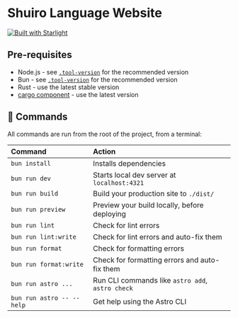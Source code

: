 # Shuiro Language Website

[![Built with Starlight](https://astro.badg.es/v2/built-with-starlight/tiny.svg)](https://starlight.astro.build)

## Pre-requisites

- Node.js - see [`.tool-version`](../../.tool-versions) for the recommended version
- Bun - see [`.tool-version`](../../.tool-versions) for the recommended version
- Rust - use the latest stable version
- [cargo component](https://github.com/bytecodealliance/cargo-component) - use the latest version

## 🧞 Commands

All commands are run from the root of the project, from a terminal:

| Command                   | Action                                           |
| :------------------------ | :----------------------------------------------- |
| `bun install`             | Installs dependencies                            |
| `bun run dev`             | Starts local dev server at `localhost:4321`      |
| `bun run build`           | Build your production site to `./dist/`          |
| `bun run preview`         | Preview your build locally, before deploying     |
| `bun run lint`            | Check for lint errors                            |
| `bun run lint:write`      | Check for lint errors and auto-fix them          |
| `bun run format`          | Check for formatting errors                      |
| `bun run format:write`    | Check for formatting errors and auto-fix them    |
| `bun run astro ...`       | Run CLI commands like `astro add`, `astro check` |
| `bun run astro -- --help` | Get help using the Astro CLI                     |
